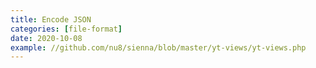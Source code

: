 ```yaml
---
title: Encode JSON
categories: [file-format]
date: 2020-10-08
example: //github.com/nu8/sienna/blob/master/yt-views/yt-views.php
---
```

